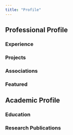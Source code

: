 ```yaml
---
title: "Profile"
---
```

## Professional Profile
###  Experience
###  Projects
###  Associations
###  Featured

## Academic Profile
### Education
### Research Publications

